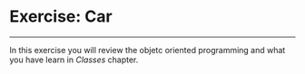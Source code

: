 # Exercise: Car
---
In this exercise you will review the objetc oriented programming and what you have learn in *Classes* chapter.
